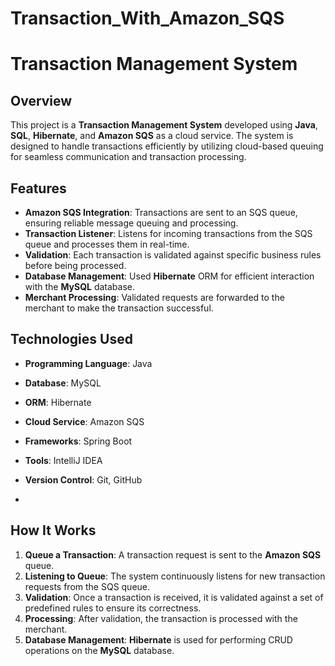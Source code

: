 # Transaction_With_Amazon_SQS


# Transaction Management System

## Overview
This project is a **Transaction Management System** developed using **Java**, **SQL**, **Hibernate**, and **Amazon SQS** as a cloud service. The system is designed to handle transactions efficiently by utilizing cloud-based queuing for seamless communication and transaction processing.

## Features
- **Amazon SQS Integration**: Transactions are sent to an SQS queue, ensuring reliable message queuing and processing.
- **Transaction Listener**: Listens for incoming transactions from the SQS queue and processes them in real-time.
- **Validation**: Each transaction is validated against specific business rules before being processed.
- **Database Management**: Used **Hibernate** ORM for efficient interaction with the **MySQL** database.
- **Merchant Processing**: Validated requests are forwarded to the merchant to make the transaction successful.

## Technologies Used
- **Programming Language**: Java
- **Database**: MySQL
- **ORM**: Hibernate
- **Cloud Service**: Amazon SQS
- **Frameworks**: Spring Boot
- **Tools**: IntelliJ IDEA
- **Version Control**: Git, GitHub

- 
## How It Works
1. **Queue a Transaction**: A transaction request is sent to the **Amazon SQS** queue.
2. **Listening to Queue**: The system continuously listens for new transaction requests from the SQS queue.
3. **Validation**: Once a transaction is received, it is validated against a set of predefined rules to ensure its correctness.
4. **Processing**: After validation, the transaction is processed with the merchant.
5. **Database Management**: **Hibernate** is used for performing CRUD operations on the **MySQL** database.
